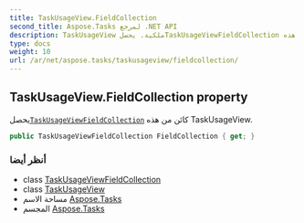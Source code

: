 ```yaml
---
title: TaskUsageView.FieldCollection
second_title: Aspose.Tasks لمرجع .NET API
description: TaskUsageView ملكية. يحصلTaskUsageViewFieldCollection كائن من هذه TaskUsageView.
type: docs
weight: 10
url: /ar/net/aspose.tasks/taskusageview/fieldcollection/
---
```

## TaskUsageView.FieldCollection property

يحصل[`TaskUsageViewFieldCollection`](../../taskusageviewfieldcollection/) كائن من هذه TaskUsageView.

```csharp
public TaskUsageViewFieldCollection FieldCollection { get; }
```

### أنظر أيضا

* class [TaskUsageViewFieldCollection](../../taskusageviewfieldcollection/)
* class [TaskUsageView](../)
* مساحة الاسم [Aspose.Tasks](../../taskusageview/)
* المجسم [Aspose.Tasks](../../../)


